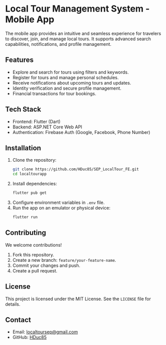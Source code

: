 
# Local Tour Management System - Mobile App

The mobile app provides an intuitive and seamless experience for travelers to discover, join, and manage local tours. It supports advanced search capabilities, notifications, and profile management.

## Features
- Explore and search for tours using filters and keywords.
- Register for tours and manage personal schedules.
- Receive notifications about upcoming tours and updates.
- Identity verification and secure profile management.
- Financial transactions for tour bookings.

## Tech Stack
- Frontend: Flutter (Dart)
- Backend: ASP.NET Core Web API
- Authentication: Firebase Auth (Google, Facebook, Phone Number)

## Installation
1. Clone the repository:
   ```bash
   git clone https://github.com/HDuc85/SEP_LocalTour_FE.git
   cd localtourapp
   ```
2. Install dependencies:
   ```bash
   flutter pub get
   ```
3. Configure environment variables in `.env` file.
4. Run the app on an emulator or physical device:
   ```bash
   flutter run
   ```

## Contributing
We welcome contributions!  
1. Fork this repository.
2. Create a new branch: `feature/your-feature-name`.
3. Commit your changes and push.
4. Create a pull request.

## License
This project is licensed under the MIT License. See the `LICENSE` file for details.

## Contact
- Email: localtoursep@gmail.com  
- GitHub: [HDuc85](https://github.com/HDuc85)
